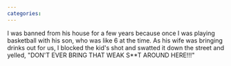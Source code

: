 ```yaml
---
categories: 
---
```


I was banned from his house for a few years because once I was playing basketball with his son, who was like 6 at the time. As his wife was bringing drinks out for us, I blocked the kid's shot and swatted it down the street and yelled, "DON'T EVER BRING THAT WEAK S**T AROUND HERE!!!"